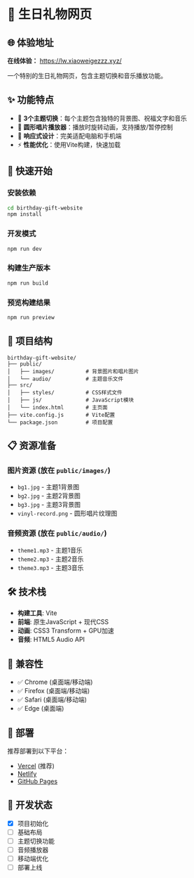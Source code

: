 # 🎂 生日礼物网页

## 🌐 体验地址
**在线体验：** https://lw.xiaoweigezzz.xyz/

一个特别的生日礼物网页，包含主题切换和音乐播放功能。

## ✨ 功能特点

- 🎨 **3个主题切换**：每个主题包含独特的背景图、祝福文字和音乐
- 🎵 **圆形唱片播放器**：播放时旋转动画，支持播放/暂停控制
- 📱 **响应式设计**：完美适配电脑和手机端
- ⚡ **性能优化**：使用Vite构建，快速加载

## 🚀 快速开始

### 安装依赖
```bash
cd birthday-gift-website
npm install
```

### 开发模式
```bash
npm run dev
```

### 构建生产版本
```bash
npm run build
```

### 预览构建结果
```bash
npm run preview
```

## 📁 项目结构

```
birthday-gift-website/
├── public/
│   ├── images/          # 背景图片和唱片图片
│   └── audio/           # 主题音乐文件
├── src/
│   ├── styles/          # CSS样式文件
│   ├── js/              # JavaScript模块
│   └── index.html       # 主页面
├── vite.config.js       # Vite配置
└── package.json         # 项目配置
```

## 📋 资源准备

### 图片资源 (放在 `public/images/`)
- `bg1.jpg` - 主题1背景图
- `bg2.jpg` - 主题2背景图  
- `bg3.jpg` - 主题3背景图
- `vinyl-record.png` - 圆形唱片纹理图

### 音频资源 (放在 `public/audio/`)
- `theme1.mp3` - 主题1音乐
- `theme2.mp3` - 主题2音乐
- `theme3.mp3` - 主题3音乐

## 🛠️ 技术栈

- **构建工具**: Vite
- **前端**: 原生JavaScript + 现代CSS
- **动画**: CSS3 Transform + GPU加速
- **音频**: HTML5 Audio API

## 📱 兼容性

- ✅ Chrome (桌面端/移动端)
- ✅ Firefox (桌面端/移动端)
- ✅ Safari (桌面端/移动端)
- ✅ Edge (桌面端)

## 🚀 部署

推荐部署到以下平台：
- [Vercel](https://vercel.com) (推荐)
- [Netlify](https://netlify.com)
- [GitHub Pages](https://pages.github.com)

## 📝 开发状态

- [x] 项目初始化
- [ ] 基础布局
- [ ] 主题切换功能
- [ ] 音频播放器
- [ ] 移动端优化
- [ ] 部署上线
